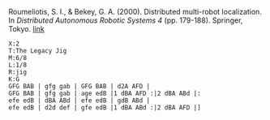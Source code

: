 ---
---

Roumeliotis, S. I., & Bekey, G. A. (2000). Distributed multi-robot localization. In _Distributed Autonomous Robotic Systems 4_ (pp. 179-188). Springer, Tokyo. [link](http://citeseerx.ist.psu.edu/viewdoc/download?doi=10.1.1.93.5133&rep=rep1&type=pdf)



```music-abc
X:2
T:The Legacy Jig
M:6/8
L:1/8
R:jig
K:G
GFG BAB | gfg gab | GFG BAB | d2A AFD |
GFG BAB | gfg gab | age edB |1 dBA AFD :|2 dBA ABd |:
efe edB | dBA ABd | efe edB | gdB ABd |
efe edB | d2d def | gfe edB |1 dBA ABd :|2 dBA AFD |]
```
